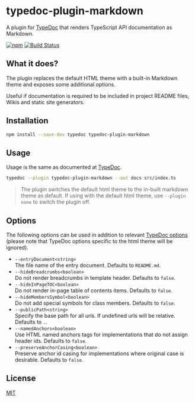 # typedoc-plugin-markdown

A plugin for [TypeDoc](https://github.com/TypeStrong/typedoc) that renders TypeScript API documentation as Markdown.

[![npm](https://img.shields.io/npm/v/typedoc-plugin-markdown.svg)](https://www.npmjs.com/package/typedoc-plugin-markdown)
[![Build Status](https://github.com/tgreyuk/typedoc-plugin-markdown/actions/workflows/ci.yml/badge.svg?branch=master)](https://github.com/tgreyuk/typedoc-plugin-markdown/actions/workflows/ci.yml)

## What it does?

The plugin replaces the default HTML theme with a built-in Markdown theme and exposes some additional options.

Useful if documentation is required to be included in project README files, Wikis and static site generators.

## Installation

```bash
npm install --save-dev typedoc typedoc-plugin-markdown
```

## Usage

Usage is the same as documented at [TypeDoc](https://typedoc.org/guides/installation/#command-line-interface).

```bash
typedoc --plugin typedoc-plugin-markdown --out docs src/index.ts
```

> The plugin switches the default html theme to the in-built markdown theme as default. If using with the default html theme, use `--plugin none` to switch the plugin off.

## Options

The following options can be used in addition to relevant [TypeDoc options](https://typedoc.org/guides/options/)
(please note that TypeDoc options specific to the html theme will be ignored).

- `--entryDocument<string>`<br>
  The file name of the entry document. Defaults to `README.md`.
- `--hideBreadcrumbs<boolean>`<br>
  Do not render breadcrumbs in template header. Defaults to `false`.
- `--hideInPageTOC<boolean>`<br>
  Do not render in-page table of contents items. Defaults to `false`.
- `--hideMembersSymbol<boolean>`<br>
  Do not add special symbols for class members. Defaults to `false`.
- `--publicPath<string>`<br>
  Specify the base path for all urls. If undefined urls will be relative. Defaults to `.`.
- `--namedAnchors<boolean>`<br>
  Use HTML named anchors tags for implementations that do not assign header ids. Defaults to `false`.
- `--preserveAnchorCasing<boolean>`<br>
  Preserve anchor id casing for implementations where original case is desirable. Defaults to `false`.

## License

[MIT](https://github.com/tgreyuk/typedoc-plugin-markdown/blob/master/LICENSE)
